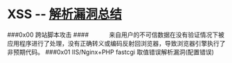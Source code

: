 # XSS -- [解析漏洞总结](https://blog.csdn.net/qq_34444097/article/details/82810283)
###0x00 跨站脚本攻击
####&nbsp;&nbsp;&nbsp;&nbsp;&nbsp;&nbsp;&nbsp;&nbsp;&nbsp;&nbsp;&nbsp;&nbsp;来自用户的不可信数据在没有验证情况下被应用程序进行了处理，没有正确转义或编码反射回浏览器，导致浏览器引擎执行了非预期代码。
###0x01 IIS/Nginx+PHP fastcgi 取值错误解析漏洞(配置错误)
